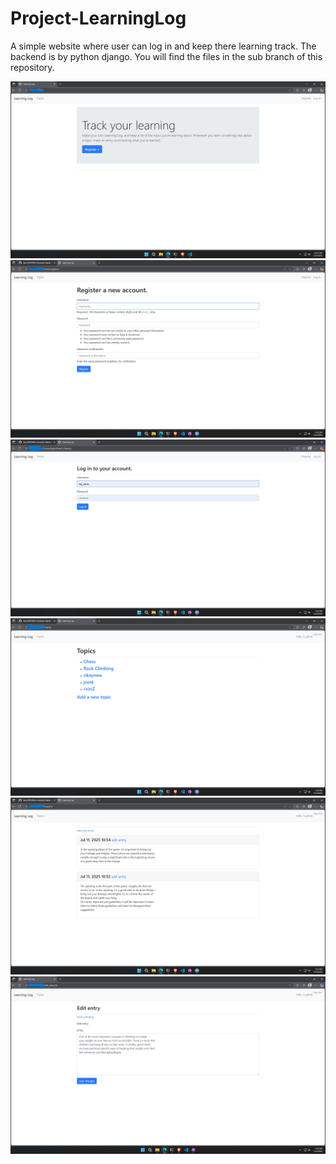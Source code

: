 # Project-LearningLog
A simple website where user can log in and keep there learning track. The backend is by python django. 
You will find the files in the sub branch of this repository.


![image alt](https://github.com/Jerry1921/Project-LearningLog/blob/5c2a0ac41230743645387dbfb25b349a7498a844/1.png)
![image alt](https://github.com/Jerry1921/Project-LearningLog/blob/cb200d30c1c132d2e2eb0f18e8605af162916f56/2.png)
![image alt](https://github.com/Jerry1921/Project-LearningLog/blob/cb200d30c1c132d2e2eb0f18e8605af162916f56/3.png)
![image alt](https://github.com/Jerry1921/Project-LearningLog/blob/cb200d30c1c132d2e2eb0f18e8605af162916f56/4.png)
![image alt](https://github.com/Jerry1921/Project-LearningLog/blob/cb200d30c1c132d2e2eb0f18e8605af162916f56/5.png)
![image alt](https://github.com/Jerry1921/Project-LearningLog/blob/20bcbaac261a58a6f57d2ebc36b430aa0c2cf713/6.png)

